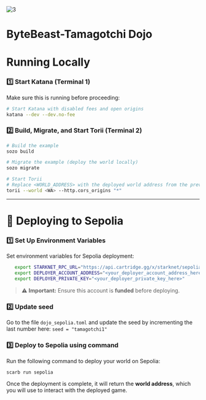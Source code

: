![3](https://github.com/user-attachments/assets/e30e3a5e-7b10-4295-9c44-a7c0d5782d58)

# ByteBeast-Tamagotchi Dojo 
# Running Locally  

### 1️⃣ Start Katana (Terminal 1)  
Make sure this is running before proceeding:  

```bash
# Start Katana with disabled fees and open origins
katana --dev --dev.no-fee
```

### 2️⃣ Build, Migrate, and Start Torii (Terminal 2)  

```bash
# Build the example
sozo build

# Migrate the example (deploy the world locally)
sozo migrate

# Start Torii
# Replace <WORLD_ADDRESS> with the deployed world address from the previous step
torii --world <WA> --http.cors_origins "*"
```

---

# 🚀 Deploying to Sepolia  

### 1️⃣ Set Up Environment Variables  

Set environment variables for Sepolia deployment:  
   ```bash
      export STARKNET_RPC_URL="https://api.cartridge.gg/x/starknet/sepolia"
      export DEPLOYER_ACCOUNT_ADDRESS="<your_deployer_account_address_here>"
      export DEPLOYER_PRIVATE_KEY="<your_deployer_private_key_here>"
   ```

> ⚠️ **Important:** Ensure this account is **funded** before deploying.  

### 2️⃣ Update seed

Go to the file `dojo_sepolia.toml` and update the seed by incrementing the last number here: `seed = "tamagotchi1"`

### 3️⃣ Deploy to Sepolia using command

Run the following command to deploy your world on Sepolia:  

```bash
scarb run sepolia
```
Once the deployment is complete, it will return the **world address**, which you will use to interact with the deployed game.  

